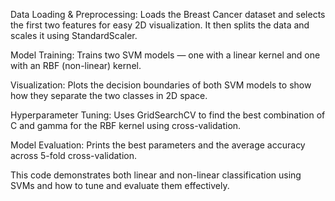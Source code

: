 Data Loading & Preprocessing: Loads the Breast Cancer dataset and selects the first two features for easy 2D visualization. It then splits the data and scales it using StandardScaler.

Model Training: Trains two SVM models — one with a linear kernel and one with an RBF (non-linear) kernel.

Visualization: Plots the decision boundaries of both SVM models to show how they separate the two classes in 2D space.

Hyperparameter Tuning: Uses GridSearchCV to find the best combination of C and gamma for the RBF kernel using cross-validation.

Model Evaluation: Prints the best parameters and the average accuracy across 5-fold cross-validation.

This code demonstrates both linear and non-linear classification using SVMs and how to tune and evaluate them effectively.
